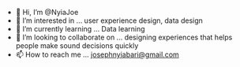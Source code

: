 - 👋 Hi, I’m @NyiaJoe
- 👀 I’m interested in ... user experience design, data design
- 🌱 I’m currently learning ... Data learning 
- 💞️ I’m looking to collaborate on ... designing experiences that helps people make sound decisions quickly
- 📫 How to reach me ... josephnyiabari@gmail.com

<!---
NyiaJoe/NyiaJoe is a ✨ special ✨ repository because its `README.md` (this file) appears on your GitHub profile.
You can click the Preview link to take a look at your changes.
--->
